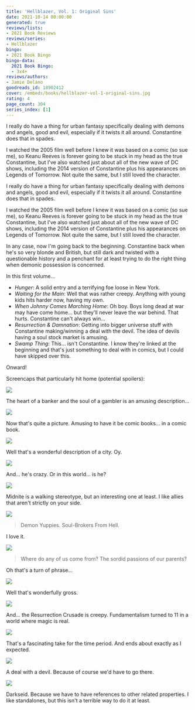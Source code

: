 ```yaml
---
title: 'Hellblazer, Vol. 1: Original Sins'
date: 2021-10-14 00:00:00
generated: true
reviews/lists:
- 2021 Book Reviews
reviews/series:
- Hellblazer
bingo:
- 2021 Book Bingo
bingo-data:
  2021 Book Bingo:
  - 3x4+
reviews/authors:
- Jamie Delano
goodreads_id: 18902412
cover: /embeds/books/hellblazer-vol-1-original-sins.jpg
rating: 4
page_count: 304
series_index: [1]
---
```

I really do have a thing for urban fantasy specifically dealing with demons and angels, good and evil, especially if it twists it all around. Constantine does that in spades.  

I watched the 2005 film well before I knew it was based on a comic (so sue me), so Keanu Reeves is forever going to be stuck in my head as the true Constantine, but I've also watched just about all of the new wave of DC shows, including the 2014 version of Constantine plus his appearances on Legends of Tomorrow. Not quite the same, but I still loved the character.  

<!--more-->

I really do have a thing for urban fantasy specifically dealing with demons and angels, good and evil, especially if it twists it all around. Constantine does that in spades.

I watched the 2005 film well before I knew it was based on a comic (so sue me), so Keanu Reeves is forever going to be stuck in my head as the true Constantine, but I've also watched just about all of the new wave of DC shows, including the 2014 version of Constantine plus his appearances on Legends of Tomorrow. Not quite the same, but I still loved the character. 

In any case, now I'm going back to the beginning. Constantine back when he's so very blonde and British, but still dark and twisted with a questionable history and a penchant for at least trying to do the right thing when demonic possession is concerned. 

In this first volume... 

* _Hunger_: A solid entry and a terrifying foe loose in New York. 
* _Waiting for the Main_: Well that was rather creepy. Anything with young kids hits harder now, having my own. 
* _When Johnny Comes Marching Home_: Oh boy. Boys long dead at war may have come home... but they'll never leave the war behind. That hurts. Constantine can't always win...
* _Resurrection & Damnation_: Getting into bigger universe stuff with Constantine making/winning a deal with the devil. The idea of devils having a soul stock market is amusing. 
* _Swamp Thing_: This... isn't Constantine. I know they're linked at the beginning and that's just something to deal with in comics, but I could have skipped over this. 

Onward!

Screencaps that particularly hit home (potential spoilers):

![](/embeds/books/attachments/hellblazer-1-01.png)

The heart of a banker and the soul of a gambler is an amusing description...

![](/embeds/books/attachments/hellblazer-1-03.png)

Now that's quite a picture. Amusing to have it be comic books... in a comic book. 

![](/embeds/books/attachments/hellblazer-1-04.png)

Well that's a wonderful description of a city. Oy. 

![](/embeds/books/attachments/hellblazer-1-05.png)

And... he's crazy. Or in this world... is he?

![](/embeds/books/attachments/hellblazer-1-06.png)

Midnite is a walking stereotype, but an interesting one at least. I like allies that aren't strictly on your side. 

![](/embeds/books/attachments/hellblazer-1-07.png)

> Demon Yuppies. Soul-Brokers From Hell.

I love it. 

![](/embeds/books/attachments/hellblazer-1-08.png)

> Where do any of us come from? The sordid passions of our parents? 

Oh that's a turn of phrase...

![](/embeds/books/attachments/hellblazer-1-09.png)

Well that's wonderfully gross. 

![](/embeds/books/attachments/hellblazer-1-10.png)

And... the Resurrection Crusade is creepy. Fundamentalism turned to 11 in a world where magic is real. 

![](/embeds/books/attachments/hellblazer-1-11.png)

That's a fascinating take for the time period. And ends about exactly as I expected. 

![](/embeds/books/attachments/hellblazer-1-12.png)

A deal with a devil. Because of course we'd have to go there. 

![](/embeds/books/attachments/hellblazer-1-13.png)

Darkseid. Because we have to have references to other related properties. I like standalones, but this isn't a terrible way to do it at least.